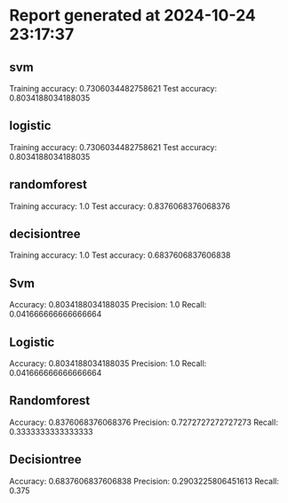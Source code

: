 # Report generated at 2024-10-24 23:17:37

## svm

Training accuracy: 0.7306034482758621
Test accuracy: 0.8034188034188035

## logistic

Training accuracy: 0.7306034482758621
Test accuracy: 0.8034188034188035

## randomforest

Training accuracy: 1.0
Test accuracy: 0.8376068376068376

## decisiontree

Training accuracy: 1.0
Test accuracy: 0.6837606837606838

## Svm

Accuracy: 0.8034188034188035
Precision: 1.0
Recall: 0.041666666666666664

## Logistic

Accuracy: 0.8034188034188035
Precision: 1.0
Recall: 0.041666666666666664

## Randomforest

Accuracy: 0.8376068376068376
Precision: 0.7272727272727273
Recall: 0.3333333333333333

## Decisiontree

Accuracy: 0.6837606837606838
Precision: 0.2903225806451613
Recall: 0.375

